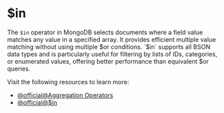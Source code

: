 # $in

The `$in` operator in MongoDB selects documents where a field value matches any value in a specified array. It provides efficient multiple value matching without using multiple $or conditions. `$in` supports all BSON data types and is particularly useful for filtering by lists of IDs, categories, or enumerated values, offering better performance than equivalent $or queries.

Visit the following resources to learn more:

- [@official@Aggregation Operators](https://www.mongodb.com/docs/manual/reference/operator/aggregation/)
- [@official@\$in](https://www.mongodb.com/docs/manual/reference/operator/aggregation/gte/)
